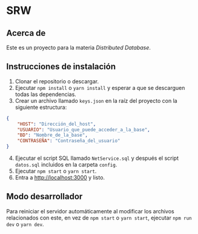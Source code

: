 # SRW
## Acerca de
Este es un proyecto para la materia *Distributed Database*.
## Instrucciones de instalación
1. Clonar el repositorio o descargar.
2. Ejecutar ```npm install``` o ```yarn install``` y esperar a que se descarguen todas las dependencias.
3. Crear un archivo llamado ```keys.json``` en la raíz del proyecto con la siguiente estructura:
```JSON
{
    "HOST": "Dirección_del_host",
    "USUARIO": "Usuario_que_puede_acceder_a_la_base",
    "BD": "Nombre_de_la_base",
    "CONTRASEÑA": "Contraseña_del_usuario"
}
```
4. Ejecutar el script SQL llamado ```NetService.sql``` y después el script ```datos.sql``` incluidos en la carpeta ```config```.
5. Ejecutar ```npm start``` o ```yarn start```.
6. Entra a [http://localhost:3000](http://localhost:3000) y  listo.
## Modo desarrollador
Para reiniciar el servidor automáticamente al modificar los archivos relacionados con este, en vez de ```npm start``` o ```yarn start```, ejecutar ```npm run dev``` o ```yarn dev```.